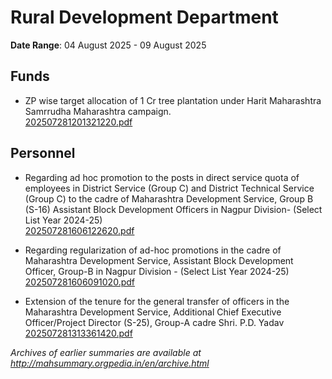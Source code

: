 # Rural Development Department

**Date Range**: 04 August 2025 - 09 August 2025


## Funds
- ZP wise target allocation of 1 Cr tree plantation under  Harit Maharashtra Samrrudha Maharashtra campaign.\
  [202507281201321220.pdf](https://gr.maharashtra.gov.in/Site/Upload/Government%20Resolutions/English/202507281201321220.pdf)

## Personnel
- Regarding ad hoc promotion to the posts in direct service quota of employees in District Service (Group C) and District Technical Service (Group C) to the cadre of Maharashtra Development Service, Group B (S-16) Assistant Block Development Officers in Nagpur Division- (Select List Year 2024-25)\
  [202507281606122620.pdf](https://gr.maharashtra.gov.in/Site/Upload/Government%20Resolutions/English/202507281606122620.pdf)

- Regarding regularization of ad-hoc promotions in the cadre of Maharashtra Development Service, Assistant Block Development Officer, Group-B in Nagpur Division - (Select List Year 2024-25)\
  [202507281606091020.pdf](https://gr.maharashtra.gov.in/Site/Upload/Government%20Resolutions/English/202507281606091020.pdf)

- Extension of the tenure for the general transfer of officers in the Maharashtra Development Service, Additional Chief Executive Officer/Project Director (S-25), Group-A cadre  Shri. P.D. Yadav\
  [202507281313361420.pdf](https://gr.maharashtra.gov.in/Site/Upload/Government%20Resolutions/English/202507281313361420.pdf)


*Archives of earlier summaries are available at http://mahsummary.orgpedia.in/en/archive.html*